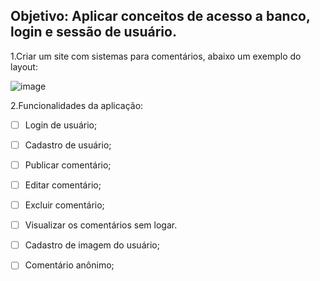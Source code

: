 ## Objetivo: Aplicar conceitos de acesso a banco, login e sessão de usuário.

1.Criar um site com  sistemas para comentários, abaixo um exemplo do layout:

![image](https://user-images.githubusercontent.com/80076927/123020005-fb0f1180-d3a7-11eb-8d3e-fa0b3ce42093.png)




2.Funcionalidades da aplicação:

- [ ] Login de usuário;

- [ ] Cadastro de usuário;

- [ ] Publicar comentário;

- [ ] Editar comentário;

- [ ] Excluir comentário;

- [ ] Visualizar os comentários sem logar.

- [ ] Cadastro de imagem do usuário;

- [ ] Comentário anônimo;

